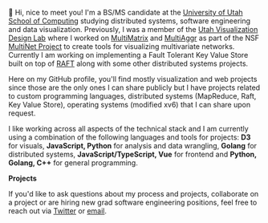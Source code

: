 👋 Hi, nice to meet you! I'm a BS/MS candidate at the [University of Utah School of Computing](https://www.cs.utah.edu/) studying distributed systems, 
software engineering and data visualization. Previously, I was a member of the [Utah Visualization Design Lab](https://vdl.sci.utah.edu/) where
I worked on [MultiMatrix](https://github.com/multinet-app/multimatrix) and [MultiAggr](https://mozartfish.github.io/assets/MultiAggr.pdf) as part of the NSF [MultiNet Project](https://github.com/multinet-app) to create tools for visualizing multivariate networks. Currently I am working on
implementing a Fault Tolerant Key Value Store built on top of [RAFT](https://raft.github.io/) along with some other distributed systems projects.

Here on my GitHub profile, you'll find mostly visualization and web projects since those are the only ones I can share publicly but I have projects
related to custom programming languages, distributed systems (MapReduce, Raft, Key Value Store), operating systems (modified xv6) that I can share upon request.

I like working across all aspects of the technical stack and I am currently using a combination of the following languages and tools for projects:
**D3** for visuals, **JavaScript, Python** for analysis and data wrangling, **Golang** for distributed systems, **JavaScript/TypeScript, Vue** for frontend
and **Python, Golang, C++** for general programming.

**Projects**


If you'd like to ask questions about my process and projects, collaborate on a project or are hiring new grad software engineering positions, feel free 
to reach out via  [Twitter](https://twitter.com/thegreenveggie_) or [email](mailto:rajan.pranav320@gmail.com).
<!---
mozartfish/mozartfish is a ✨ special ✨ repository because its `README.md` (this file) appears on your GitHub profile.
You can click the Preview link to take a look at your changes.
--->
